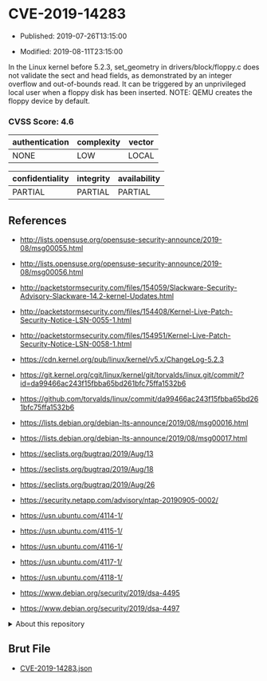 # CVE-2019-14283

- Published: 2019-07-26T13:15:00

- Modified: 2019-08-11T23:15:00

In the Linux kernel before 5.2.3, set_geometry in drivers/block/floppy.c does not validate the sect and head fields, as demonstrated by an integer overflow and out-of-bounds read. It can be triggered by an unprivileged local user when a floppy disk has been inserted. NOTE: QEMU creates the floppy device by default.

### CVSS Score: **4.6**

| authentication | complexity | vector |
| --- | --- | --- |
| NONE | LOW | LOCAL |

| confidentiality | integrity | availability |
| --- | --- | --- |
| PARTIAL | PARTIAL | PARTIAL |

## References

* http://lists.opensuse.org/opensuse-security-announce/2019-08/msg00055.html

* http://lists.opensuse.org/opensuse-security-announce/2019-08/msg00056.html

* http://packetstormsecurity.com/files/154059/Slackware-Security-Advisory-Slackware-14.2-kernel-Updates.html

* http://packetstormsecurity.com/files/154408/Kernel-Live-Patch-Security-Notice-LSN-0055-1.html

* http://packetstormsecurity.com/files/154951/Kernel-Live-Patch-Security-Notice-LSN-0058-1.html

* https://cdn.kernel.org/pub/linux/kernel/v5.x/ChangeLog-5.2.3

* https://git.kernel.org/cgit/linux/kernel/git/torvalds/linux.git/commit/?id=da99466ac243f15fbba65bd261bfc75ffa1532b6

* https://github.com/torvalds/linux/commit/da99466ac243f15fbba65bd261bfc75ffa1532b6

* https://lists.debian.org/debian-lts-announce/2019/08/msg00016.html

* https://lists.debian.org/debian-lts-announce/2019/08/msg00017.html

* https://seclists.org/bugtraq/2019/Aug/13

* https://seclists.org/bugtraq/2019/Aug/18

* https://seclists.org/bugtraq/2019/Aug/26

* https://security.netapp.com/advisory/ntap-20190905-0002/

* https://usn.ubuntu.com/4114-1/

* https://usn.ubuntu.com/4115-1/

* https://usn.ubuntu.com/4116-1/

* https://usn.ubuntu.com/4117-1/

* https://usn.ubuntu.com/4118-1/

* https://www.debian.org/security/2019/dsa-4495

* https://www.debian.org/security/2019/dsa-4497

<details>
<summary>About this repository</summary> 

  This repository is part of the project [Live Hack CVE](https://github.com/Live-Hack-CVE). Main website can be found [www.live-hack.org](https://www.live-hack.org) 
  
  Made by [Sn0wAlice](https://github.com/Sn0wAlice) for the people that care about security and need to have a feed of the latest CVEs. Hope you enjoy it, don't forget to star the repo and follow me on [Twitter](https://twitter.com/Sn0wAlice) and [Github](https://github.com/Sn0wAlice). And that is my [personnal website](https://www.alice-snow.me/)

  - [Home Page](https://github.com/Live-Hack-CVE)
  - [Framework](https://github.com/Live-Hack-CVE/cve-framework)
  - [CVE database](https://github.com/Live-Hack-CVE/full_database)
  - [Changelog](https://github.com/Live-Hack-CVE/Changelog)
</details>

## Brut File

* [CVE-2019-14283.json](https://raw.githubusercontent.com/Live-Hack-CVE/full_database/main/cves/2019/CVE-2019-14283.json)

